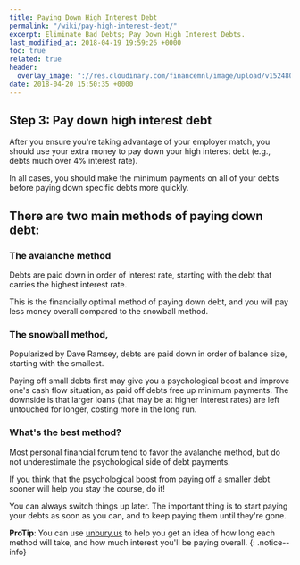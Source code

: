 ```yaml
---
title: Paying Down High Interest Debt
permalink: "/wiki/pay-high-interest-debt/"
excerpt: Eliminate Bad Debts; Pay Down High Interest Debts.
last_modified_at: 2018-04-19 19:59:26 +0000
toc: true
related: true
header:
  overlay_image: "://res.cloudinary.com/financemnl/image/upload/v1524808249/Header%20Images/pexels-photo-259200.jpg"
date: 2018-04-20 15:50:35 +0000
---
```


## Step 3: Pay down high interest debt

After you ensure you're taking advantage of your employer match, you should use your extra money to pay down your high interest debt (e.g., debts much over 4% interest rate).

In all cases, you should make the minimum payments on all of your debts before paying down specific debts more quickly.

## There are two main methods of paying down debt:

### The **avalanche method**

Debts are paid down in order of interest rate, starting with the debt that carries the highest interest rate.

This is the financially optimal method of paying down debt, and you will pay less money overall compared to the snowball method.

### The **snowball method**,

Popularized by Dave Ramsey, debts are paid down in order of balance size, starting with the smallest.

Paying off small debts first may give you a psychological boost and improve one's cash flow situation, as paid off debts free up minimum payments. The downside is that larger loans (that may be at higher interest rates) are left untouched for longer, costing more in the long run.

### What's the best method?

Most personal financial forum tend to favor the avalanche method, but do not underestimate the psychological side of debt payments.

If you think that the psychological boost from paying off a smaller debt sooner will help you stay the course, do it!

You can always switch things up later. The important thing is to start paying your debts as soon as you can, and to keep paying them until they're gone.

**ProTip**: You can use [unbury.us](unbury.us) to help you get an idea of how long each method will take, and how much interest you'll be paying overall.
{: .notice--info}
